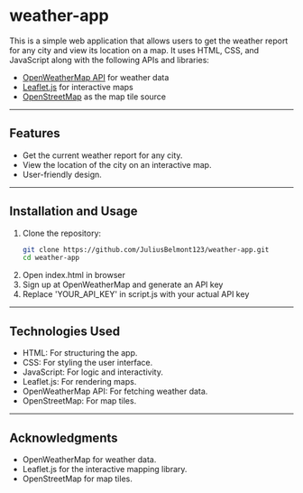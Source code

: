 # weather-app

This is a simple web application that allows users to get the weather report for any city and view its location on a map. It uses HTML, CSS, and JavaScript along with the following APIs and libraries:
- [OpenWeatherMap API](https://openweathermap.org/api) for weather data
- [Leaflet.js](https://leafletjs.com/) for interactive maps
- [OpenStreetMap](https://www.openstreetmap.org/) as the map tile source

---

## Features
- Get the current weather report for any city.
- View the location of the city on an interactive map.
- User-friendly design.

---

## Installation and Usage

1. Clone the repository:
   ```bash
   git clone https://github.com/JuliusBelmont123/weather-app.git
   cd weather-app
   ```
2. Open index.html in browser
3. Sign up at OpenWeatherMap and generate an API key
4. Replace 'YOUR_API_KEY' in script.js with your actual API key

---

## Technologies Used

- HTML: For structuring the app.
- CSS: For styling the user interface.
- JavaScript: For logic and interactivity.
- Leaflet.js: For rendering maps.
- OpenWeatherMap API: For fetching weather data.
- OpenStreetMap: For map tiles.

---

## Acknowledgments

- OpenWeatherMap for weather data.
- Leaflet.js for the interactive mapping library.
- OpenStreetMap for map tiles. 
